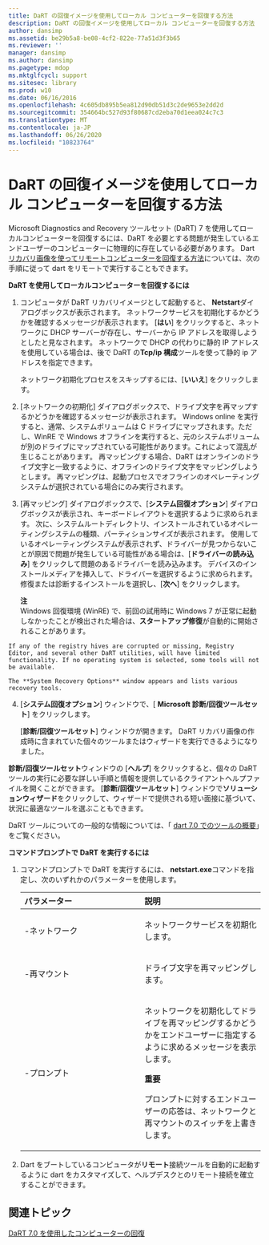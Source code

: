```yaml
---
title: DaRT の回復イメージを使用してローカル コンピューターを回復する方法
description: DaRT の回復イメージを使用してローカル コンピューターを回復する方法
author: dansimp
ms.assetid: be29b5a8-be08-4cf2-822e-77a51d3f3b65
ms.reviewer: ''
manager: dansimp
ms.author: dansimp
ms.pagetype: mdop
ms.mktglfcycl: support
ms.sitesec: library
ms.prod: w10
ms.date: 06/16/2016
ms.openlocfilehash: 4c605db895b5ea812d90db51d3c2de9653e2dd2d
ms.sourcegitcommit: 354664bc527d93f80687cd2eba70d1eea024c7c3
ms.translationtype: MT
ms.contentlocale: ja-JP
ms.lasthandoff: 06/26/2020
ms.locfileid: "10823764"
---
```

# DaRT の回復イメージを使用してローカル コンピューターを回復する方法


Microsoft Diagnostics and Recovery ツールセット (DaRT) 7 を使用してローカルコンピューターを回復するには、DaRT を必要とする問題が発生しているエンドユーザーのコンピューターに物理的に存在している必要があります。 Dart[リカバリ画像を使ってリモートコンピューターを回復する方法](how-to-recover-remote-computers-using-the-dart-recovery-image-dart-7.md)については、次の手順に従って dart をリモートで実行することもできます。

**DaRT を使用してローカルコンピューターを回復するには**

1.  コンピュータが DaRT リカバリイメージとして起動すると、 **Netstart**ダイアログボックスが表示されます。 ネットワークサービスを初期化するかどうかを確認するメッセージが表示されます。 [**はい**] をクリックすると、ネットワークに DHCP サーバーが存在し、サーバーから IP アドレスを取得しようとしたと見なされます。 ネットワークで DHCP の代わりに静的 IP アドレスを使用している場合は、後で DaRT の**Tcp/ip 構成**ツールを使って静的 ip アドレスを指定できます。

    ネットワーク初期化プロセスをスキップするには、[**いいえ**] をクリックします。

2.  [ネットワークの初期化] ダイアログボックスで、ドライブ文字を再マップするかどうかを確認するメッセージが表示されます。 Windows online を実行すると、通常、システムボリュームは C ドライブにマップされます。ただし、WinRE で Windows オフラインを実行すると、元のシステムボリュームが別のドライブにマップされている可能性があります。これによって混乱が生じることがあります。 再マッピングする場合、DaRT はオンラインのドライブ文字と一致するように、オフラインのドライブ文字をマッピングしようとします。 再マッピングは、起動プロセスでオフラインのオペレーティングシステムが選択されている場合にのみ実行されます。

3.  [再マッピング] ダイアログボックスで、[**システム回復オプション**] ダイアログボックスが表示され、キーボードレイアウトを選択するように求められます。 次に、システムルートディレクトリ、インストールされているオペレーティングシステムの種類、パーティションサイズが表示されます。 使用しているオペレーティングシステムが表示されず、ドライバーが見つからないことが原因で問題が発生している可能性がある場合は、[**ドライバーの読み込み**] をクリックして問題のあるドライバーを読み込みます。 デバイスのインストールメディアを挿入して、ドライバーを選択するように求められます。 修復または診断するインストールを選択し、[**次へ**] をクリックします。

    **注**  
    Windows 回復環境 (WinRE) で、前回の試用時に Windows 7 が正常に起動しなかったことが検出された場合は、**スタートアップ修復**が自動的に開始されることがあります。



~~~
If any of the registry hives are corrupted or missing, Registry Editor, and several other DaRT utilities, will have limited functionality. If no operating system is selected, some tools will not be available.

The **System Recovery Options** window appears and lists various recovery tools.
~~~

4. [**システム回復オプション**] ウィンドウで、[ **Microsoft 診断/回復ツールセット**] をクリックします。

   [**診断/回復ツールセット**] ウィンドウが開きます。 DaRT リカバリ画像の作成時に含まれていた個々のツールまたはウィザードを実行できるようになりました。

**診断/回復ツールセット**ウィンドウの [**ヘルプ**] をクリックすると、個々の DaRT ツールの実行に必要な詳しい手順と情報を提供しているクライアントヘルプファイルを開くことができます。 [**診断/回復ツールセット**] ウィンドウで**ソリューションウィザード**をクリックして、ウィザードで提供される短い面接に基づいて、状況に最適なツールを選ぶこともできます。

DaRT ツールについての一般的な情報については、「 [dart 7.0 でのツールの概要](overview-of-the-tools-in-dart-70-new-ia.md)」をご覧ください。

**コマンドプロンプトで DaRT を実行するには**

1. コマンドプロンプトで DaRT を実行するには、 **netstart.exe**コマンドを指定し、次のいずれかのパラメーターを使用します。

   <table>
   <colgroup>
   <col width="50%" />
   <col width="50%" />
   </colgroup>
   <thead>
   <tr class="header">
   <th align="left">パラメーター</th>
   <th align="left">説明</th>
   </tr>
   </thead>
   <tbody>
   <tr class="odd">
   <td align="left"><p>-ネットワーク</p></td>
   <td align="left"><p>ネットワークサービスを初期化します。</p></td>
   </tr>
   <tr class="even">
   <td align="left"><p>-再マウント</p></td>
   <td align="left"><p>ドライブ文字を再マッピングします。</p></td>
   </tr>
   <tr class="odd">
   <td align="left"><p>-プロンプト</p></td>
   <td align="left"><p>ネットワークを初期化してドライブを再マッピングするかどうかをエンドユーザーに指定するように求めるメッセージを表示します。</p>
   <div class="alert">
   <strong>重要</strong><br/><p>プロンプトに対するエンドユーザーの応答は、ネットワークと再マウントのスイッチを上書きします。</p>
   </div>
   <div>

   </div></td>
   </tr>
   </tbody>
   </table>



2. Dart をブートしているコンピュータが**リモート**接続ツールを自動的に起動するように dart をカスタマイズして、ヘルプデスクとのリモート接続を確立することができます。

## 関連トピック


[DaRT 7.0 を使用したコンピューターの回復](recovering-computers-using-dart-70-dart-7.md)









